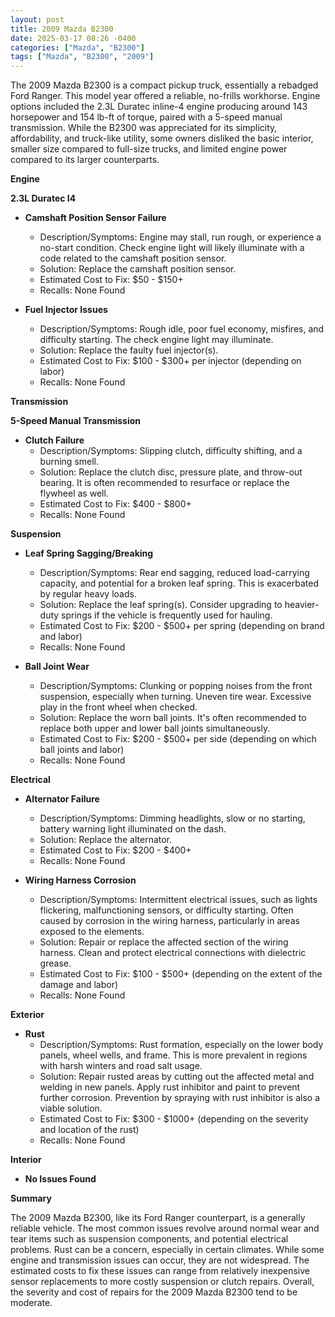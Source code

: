 ```yaml
---
layout: post
title: 2009 Mazda B2300
date: 2025-03-17 08:26 -0400
categories: ["Mazda", "B2300"]
tags: ["Mazda", "B2300", "2009"]
---
```

The 2009 Mazda B2300 is a compact pickup truck, essentially a rebadged Ford Ranger. This model year offered a reliable, no-frills workhorse. Engine options included the 2.3L Duratec inline-4 engine producing around 143 horsepower and 154 lb-ft of torque, paired with a 5-speed manual transmission. While the B2300 was appreciated for its simplicity, affordability, and truck-like utility, some owners disliked the basic interior, smaller size compared to full-size trucks, and limited engine power compared to its larger counterparts.

**Engine**

**2.3L Duratec I4**

*   **Camshaft Position Sensor Failure**
    *   Description/Symptoms: Engine may stall, run rough, or experience a no-start condition. Check engine light will likely illuminate with a code related to the camshaft position sensor.
    *   Solution: Replace the camshaft position sensor.
    *   Estimated Cost to Fix: $50 - $150+
    *   Recalls: None Found

* **Fuel Injector Issues**
    *   Description/Symptoms: Rough idle, poor fuel economy, misfires, and difficulty starting. The check engine light may illuminate.
    *   Solution: Replace the faulty fuel injector(s).
    *   Estimated Cost to Fix: $100 - $300+ per injector (depending on labor)
    *   Recalls: None Found

**Transmission**

**5-Speed Manual Transmission**

*   **Clutch Failure**
    *   Description/Symptoms: Slipping clutch, difficulty shifting, and a burning smell.
    *   Solution: Replace the clutch disc, pressure plate, and throw-out bearing. It is often recommended to resurface or replace the flywheel as well.
    *   Estimated Cost to Fix: $400 - $800+
    *   Recalls: None Found

**Suspension**

*   **Leaf Spring Sagging/Breaking**
    *   Description/Symptoms: Rear end sagging, reduced load-carrying capacity, and potential for a broken leaf spring. This is exacerbated by regular heavy loads.
    *   Solution: Replace the leaf spring(s). Consider upgrading to heavier-duty springs if the vehicle is frequently used for hauling.
    *   Estimated Cost to Fix: $200 - $500+ per spring (depending on brand and labor)
    *   Recalls: None Found

*   **Ball Joint Wear**
    *   Description/Symptoms: Clunking or popping noises from the front suspension, especially when turning. Uneven tire wear. Excessive play in the front wheel when checked.
    *   Solution: Replace the worn ball joints. It's often recommended to replace both upper and lower ball joints simultaneously.
    *   Estimated Cost to Fix: $200 - $500+ per side (depending on which ball joints and labor)
    *   Recalls: None Found

**Electrical**

*   **Alternator Failure**
    *   Description/Symptoms: Dimming headlights, slow or no starting, battery warning light illuminated on the dash.
    *   Solution: Replace the alternator.
    *   Estimated Cost to Fix: $200 - $400+
    *   Recalls: None Found

*   **Wiring Harness Corrosion**
    *   Description/Symptoms: Intermittent electrical issues, such as lights flickering, malfunctioning sensors, or difficulty starting. Often caused by corrosion in the wiring harness, particularly in areas exposed to the elements.
    *   Solution: Repair or replace the affected section of the wiring harness. Clean and protect electrical connections with dielectric grease.
    *   Estimated Cost to Fix: $100 - $500+ (depending on the extent of the damage and labor)
    *   Recalls: None Found

**Exterior**

*   **Rust**
    *   Description/Symptoms: Rust formation, especially on the lower body panels, wheel wells, and frame. This is more prevalent in regions with harsh winters and road salt usage.
    *   Solution: Repair rusted areas by cutting out the affected metal and welding in new panels. Apply rust inhibitor and paint to prevent further corrosion. Prevention by spraying with rust inhibitor is also a viable solution.
    *   Estimated Cost to Fix: $300 - $1000+ (depending on the severity and location of the rust)
    *   Recalls: None Found

**Interior**

*   **No Issues Found**

**Summary**

The 2009 Mazda B2300, like its Ford Ranger counterpart, is a generally reliable vehicle. The most common issues revolve around normal wear and tear items such as suspension components, and potential electrical problems. Rust can be a concern, especially in certain climates. While some engine and transmission issues can occur, they are not widespread. The estimated costs to fix these issues can range from relatively inexpensive sensor replacements to more costly suspension or clutch repairs. Overall, the severity and cost of repairs for the 2009 Mazda B2300 tend to be moderate.

